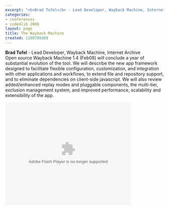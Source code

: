 ```yaml
---
excerpt: "<b>Brad Tofel</b> - Lead Developer, Wayback Machine, Internet Archive"
categories:
- conferences
- code4lib 2008
layout: page
title: The Wayback Machine
created: 1198799389
---
```

<b>Brad Tofel</b> - Lead Developer, Wayback Machine, Internet Archive<br />
Open source Wayback Machine 1.4 (Feb08) will conclude a year of substantial evolution of the tool. We will describe the new app framework designed to facilitate flexible configuration, customization, and integration with other applications and workflows, to extend file and repository support, and to eliminate dependencies on client-side javascript. We will also review added/enhanced replay modes and pluggable components, the multi-tier, exclusion management system, and improved performance, scalability and extensibility of the app.

<embed style="width:400px; height:326px;" id="VideoPlayback" type="application/x-shockwave-flash" src="http://video.google.com/googleplayer.swf?docId=5254942285802454606&hl=en" flashvars=""> </embed>

